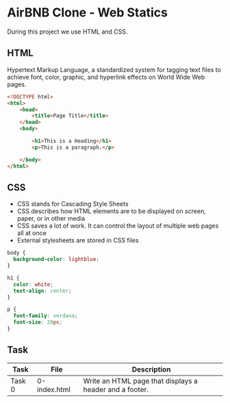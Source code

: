 # AirBNB Clone - Web Statics

During this project we use HTML and CSS.

## HTML

Hypertext Markup Language, a standardized system for tagging text files to achieve font, color, graphic, and hyperlink effects on World Wide Web pages.

```HTML
<!DOCTYPE html>
<html>
    <head>
        <title>Page Title</title>
    </head>
    <body>

        <h1>This is a Heading</h1>
        <p>This is a paragraph.</p>

    </body>
</html>
```

## CSS

* CSS stands for Cascading Style Sheets
* CSS describes how HTML elements are to be displayed on screen, paper, or in other media
* CSS saves a lot of work. It can control the layout of multiple web pages all at once
* External stylesheets are stored in CSS files

```CSS
body {
  background-color: lightblue;
}

h1 {
  color: white;
  text-align: center;
}

p {
  font-family: verdana;
  font-size: 20px;
}
```

## Task

Task | File | Description
--- | --- | --- 
Task 0 | 0-index.html | Write an HTML page that displays a header and a footer.